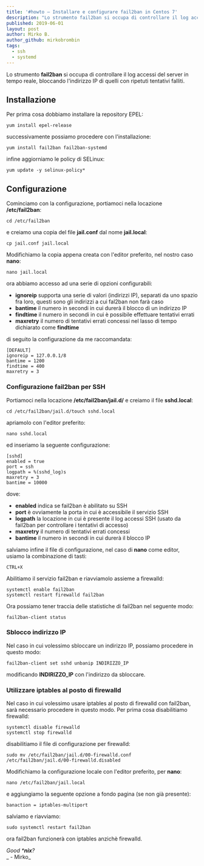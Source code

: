 ```yaml
---
title: '#howto – Installare e configurare fail2ban in Centos 7'
description: "Lo strumento fail2ban si occupa di controllare il log accessi del server in tempo reale, bloccando l'indirizzo IP di quelli con ripetuti tentativi falliti.."
published: 2019-06-01
layout: post
author: Mirko B.
author_github: mirkobrombin
tags:
  - ssh  
  - systemd
---
```

Lo strumento **fail2ban** si occupa di controllare il log accessi del server in tempo reale, bloccando l'indirizzo IP di quelli con ripetuti tentativi falliti.

## Installazione

Per prima cosa dobbiamo installare la repository EPEL:

    yum install epel-release

successivamente possiamo procedere con l'installazione:

    yum install fail2ban fail2ban-systemd

infine aggiorniamo le policy di SELinux:

    yum update -y selinux-policy*

## Configurazione

Cominciamo con la configurazione, portiamoci nella locazione **/etc/fail2ban**:

    cd /etc/fail2ban

e creiamo una copia del file **jail.conf** dal nome **jail.local**:

    cp jail.conf jail.local

Modifichiamo la copia appena creata con l'editor preferito, nel nostro caso **nano**:

    nano jail.local

ora abbiamo accesso ad una serie di opzioni configurabili:

*   **ignoreip** supporta una serie di valori (indirizzi IP), separati da uno spazio fra loro, questi sono gli indirizzi a cui fal2ban non farà caso
*   **bantime** il numero in secondi in cui durerà il blocco di un indirizzo IP
*   **findtime** il numero in secondi in cui è possibile effettuare tentativi errati
*   **maxretry** il numero di tentativi errati concessi nel lasso di tempo dichiarato come **findtime**

di seguito la configurazione da me raccomandata:

    [DEFAULT]
    ignoreip = 127.0.0.1/8
    bantime = 1200
    findtime = 400
    maxretry = 3

### Configurazione fail2ban per SSH

Portiamoci nella locazione **/etc/fail2ban/jail.d/** e creiamo il file **sshd.local**:

    cd /etc/fail2ban/jail.d/touch sshd.local

apriamolo con l'editor preferito:

    nano sshd.local

ed inseriamo la seguente configurazione:

    [sshd]
    enabled = true
    port = ssh
    logpath = %(sshd_log)s
    maxretry = 3
    bantime = 10000

dove:

*   **enabled** indica se fail2ban è abilitato su SSH
*   **port** è ovviamente la porta in cui è accessibile il servizio SSH
*   **logpath** la locazione in cui è presente il log accessi SSH (usato da fail2ban per controllare i tentativi di accesso)
*   **maxretry** il numero di tentativi errati concessi
*   **bantime** il numero in secondi in cui durerà il blocco IP

salviamo infine il file di configurazione, nel caso di **nano** come editor, usiamo la combinazione di tasti:

    CTRL+X

Abilitiamo il servizio fail2ban e riavviamolo assieme a firewalld:

    systemctl enable fail2ban
    systemctl restart firewalld fail2ban

Ora possiamo tener traccia delle statistiche di fail2ban nel seguente modo:

    fail2ban-client status

### Sblocco indirizzo IP

Nel caso in cui volessimo sbloccare un indirizzo IP, possiamo procedere in questo modo:

    fail2ban-client set sshd unbanip INDIRIZZO_IP

modificando **INDIRIZZO_IP** con l'indirizzo da sbloccare.

### Utilizzare iptables al posto di firewalld

Nel caso in cui volessimo usare iptables al posto di firewalld con fail2ban, sarà necessario procedere in questo modo. Per prima cosa disabilitiamo firewalld:

    systemctl disable firewalld
    systemctl stop firewalld

disabilitiamo il file di configurazione per firewalld:

    sudo mv /etc/fail2ban/jail.d/00-firewalld.conf /etc/fail2ban/jail.d/00-firewalld.disabled

Modifichiamo la configurazione locale con l'editor preferito, per **nano**:

    nano /etc/fail2ban/jail.local

e aggiungiamo la seguente opzione a fondo pagina (se non già presente):

    banaction = iptables-multiport

salviamo e riavviamo:

    sudo systemctl restart fail2ban

ora fail2ban funzionerà con iptables anzichè firewalld.

_Good ***nix**?_  
_ - Mirko_